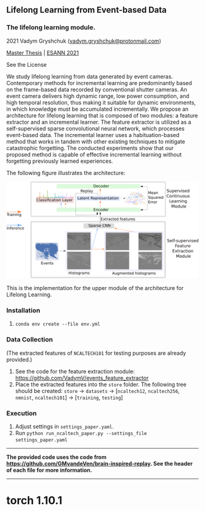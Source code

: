 ## Lifelong Learning from Event-based Data
### The lifelong learning module.
2021 Vadym Gryshchuk (vadym.gryshchuk@protonmail.com)

[Master Thesis](https://www.inf.uni-hamburg.de/en/inst/ab/wtm/research/software.html) | [ESANN 2021](https://www.esann.org/sites/default/files/proceedings/2021/ES2021-146.pdf)

See the License

We study lifelong learning from data generated by event cameras. Contemporary methods for incremental learning are predominantly based on the frame-based data recorded by conventional shutter cameras. An event camera delivers high dynamic range, low power consumption, and high temporal resolution, thus making it suitable for dynamic environments, in which knowledge must be accumulated incrementally. We propose an architecture for lifelong learning that is composed of two modules: a feature extractor and an incremental learner. The feature extractor is utilized as a self-supervised sparse convolutional neural network, which processes event-based data. The incremental learner uses a habituation-based method that works in tandem with other existing techniques to mitigate catastrophic forgetting. The conducted experiments show that our proposed method is capable of effective incremental learning without forgetting previously learned experiences.

The following figure illustrates the architecture:

![Architecture](./architecture.png)


This is the implementation for the upper module of the architecture for Lifelong Learning. 

### Installation 

1. `conda env create --file env.yml`


### Data Collection
(The extracted features of `NCALTECH101` for testing purposes are already provided.)

1. See the code for the feature extraction module: https://github.com/VadymV/events_feature_extractor
2. Place the extracted features into the `store` folder. The following tree should be created: `store` -> `datasets` -> [`ncaltech12`, `ncaltech256`, `nmnist`, `ncaltech101`] -> [`training`, `testing`]


### Execution 

1. Adjust settings in `settings_paper.yaml`.
2. Run `python run_ncaltech_paper.py --settings_file settings_paper.yaml`

---
**The provided code uses the code from https://github.com/GMvandeVen/brain-inspired-replay. See the header of each file for more information.**

---
# torch 1.10.1
